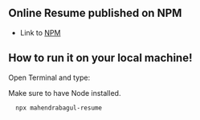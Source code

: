 ## Online Resume published on NPM

- Link to [NPM](https://www.npmjs.com/package/mahendrabagul-resume)

## How to run it on your local machine!

Open Terminal and type:

Make sure to have Node installed.

```
  npx mahendrabagul-resume
```

